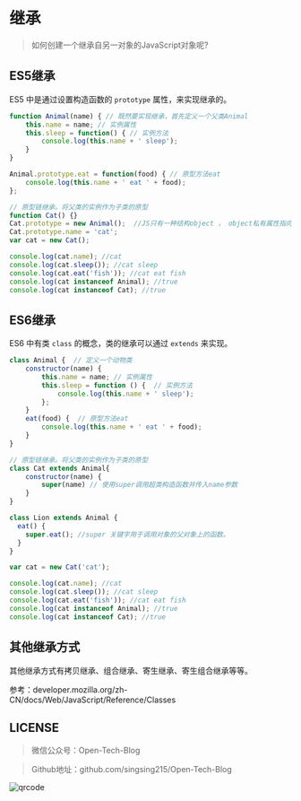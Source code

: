 # 继承

> 如何创建一个继承自另一对象的JavaScript对象呢?

## ES5继承

ES5 中是通过设置构造函数的 `prototype` 属性，来实现继承的。

```javascript
function Animal(name) { // 既然要实现继承，首先定义一个父类Animal
    this.name = name; // 实例属性
    this.sleep = function() { // 实例方法
        console.log(this.name + ' sleep');
    }
}

Animal.prototype.eat = function(food) { // 原型方法eat
    console.log(this.name + ' eat ' + food);
};

// 原型链继承。将父类的实例作为子类的原型
function Cat() {}
Cat.prototype = new Animal();  //JS只有一种结构object ， object私有属性指向它的构造函数的原型对象prototype 
Cat.prototype.name = 'cat';  
var cat = new Cat();

console.log(cat.name); //cat
console.log(cat.sleep()); //cat sleep
console.log(cat.eat('fish')); //cat eat fish
console.log(cat instanceof Animal); //true 
console.log(cat instanceof Cat); //true
```

## ES6继承

ES6 中有类 `class` 的概念，类的继承可以通过 `extends` 来实现。

```javascript
class Animal {  // 定义一个动物类
    constructor(name) {
        this.name = name; // 实例属性
        this.sleep = function () {  // 实例方法
            console.log(this.name + ' sleep');
        };
    }
    eat(food) {  // 原型方法eat
        console.log(this.name + ' eat ' + food);
    }
}

// 原型链继承。将父类的实例作为子类的原型
class Cat extends Animal{
    constructor(name) {
        super(name) // 使用super调用超类构造函数并传入name参数
    }
}

class Lion extends Animal {
  eat() {
    super.eat(); //super 关键字用于调用对象的父对象上的函数。
  }
}

var cat = new Cat('cat');

console.log(cat.name); //cat
console.log(cat.sleep()); //cat sleep
console.log(cat.eat('fish')); //cat eat fish
console.log(cat instanceof Animal); //true 
console.log(cat instanceof Cat); //true
```

## 其他继承方式

其他继承方式有拷贝继承、组合继承、寄生继承、寄生组合继承等等。

参考：developer.mozilla.org/zh-CN/docs/Web/JavaScript/Reference/Classes

## LICENSE

> 微信公众号：Open-Tech-Blog

> Github地址：github.com/singsing215/Open-Tech-Blog

![qrcode](https://m.qpic.cn/psc?/V537Qnpi0OXnJm2Konin077jks4ap2ow/bqQfVz5yrrGYSXMvKr.cqZs491lneOtH7kLYV2wRHulaIh6H8AG0sOgrRV5IOzhOeBPqvFlOAcjrjqxHkjHf.PFLhGbXhv2NOlTTJqCDHuw!/b&bo=WAFYAQAAAAABByA!&rf=viewer_4)